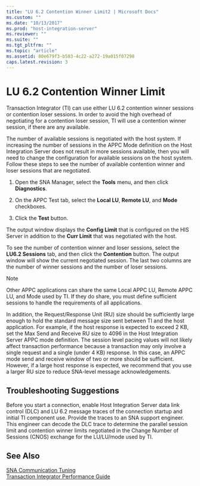 ```yaml
---
title: "LU 6.2 Contention Winner Limit2 | Microsoft Docs"
ms.custom: ""
ms.date: "10/13/2017"
ms.prod: "host-integration-server"
ms.reviewer: ""
ms.suite: ""
ms.tgt_pltfrm: ""
ms.topic: "article"
ms.assetid: 80e679f3-b583-4c22-a272-19a015f07298
caps.latest.revision: 3
---
```

# LU 6.2 Contention Winner Limit
Transaction Integrator (TI) can use either LU 6.2 contention winner sessions or contention loser sessions. In order to avoid the high overhead of negotiating for a contention loser session, TI will use a contention winner session, if there are any available.  
  
 The number of available sessions is negotiated with the host system. If increasing the number of sessions in the APPC Mode definition on the Host Integration Server does not result in more sessions available, then you will need to change the configuration for available sessions on the host system. Follow these steps to see the number of available contention winner and loser sessions that are negotiated.  
  
1.  Open the SNA Manager, select the **Tools** menu, and then click **Diagnostics**.  
  
2.  On the APPC Test tab, select the **Local LU**, **Remote LU**, and **Mode** checkboxes.  
  
3.  Click the **Test** button.  
  
 The output window displays the **Config Limit** that is configured on the HIS Server in addition to the **Curr Limit** that was negotiated with the host.  
  
 To see the number of contention winner and loser sessions, select the **LU6.2 Sessions** tab, and then click the **Contention** button. The output window will show the current negotiated session. The last two columns are the number of winner sessions and the number of loser sessions.  
  
> [!NOTE]
>  Other APPC applications can share the same Local APPC LU, Remote APPC LU, and Mode used by TI. If they do share, you must define sufficient sessions to handle the requirements of all applications.  
  
 In addition, the Request/Response Unit (RU) size should be sufficiently large enough to hold the standard message size sent between TI and the host application. For example, if the host response is expected to exceed 2 KB, set the Max Send and Receive RU size to 4096 in the Host Integration Server APPC mode definition. The session level pacing values will not likely affect transaction performance because a transaction may only involve a single request and a single (under 4 KB) response. In this case, an APPC mode send and receive window of two or more should be sufficient. However, if a large host response is expected, we recommend that you use a larger RU size to reduce SNA-level message acknowledgements.  
  
## Troubleshooting Suggestions  
 Before you start a connection, enable Host Integration Server data link control (DLC) and LU 6.2 message traces of the connection startup and initial TI component use. Provide the traces to an SNA support engineer. This engineer can decode the DLC trace to determine the parallel session limit and contention winner limits negotiated in the Change Number of Sessions (CNOS) exchange for the LU/LU/mode used by TI.  
  
## See Also  
 [SNA Communication Tuning](../core/sna-communication-tuning.md)   
 [Transaction Integrator Performance Guide](../core/transaction-integrator-performance-guide.md)